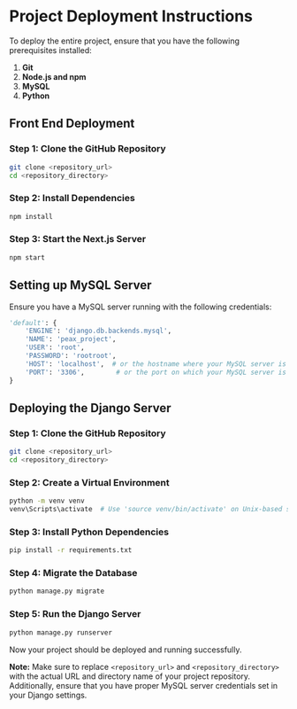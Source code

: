 # Project Deployment Instructions

To deploy the entire project, ensure that you have the following prerequisites installed:

1. **Git**
2. **Node.js and npm**
3. **MySQL**
4. **Python**

## Front End Deployment

### Step 1: Clone the GitHub Repository

```bash
git clone <repository_url>
cd <repository_directory>
```

### Step 2: Install Dependencies

```bash
npm install
```

### Step 3: Start the Next.js Server

```bash
npm start
```

## Setting up MySQL Server

Ensure you have a MySQL server running with the following credentials:

```python
'default': {
    'ENGINE': 'django.db.backends.mysql',
    'NAME': 'peax_project',
    'USER': 'root',
    'PASSWORD': 'rootroot',
    'HOST': 'localhost',  # or the hostname where your MySQL server is running
    'PORT': '3306',        # or the port on which your MySQL server is listening
}
```

## Deploying the Django Server

### Step 1: Clone the GitHub Repository

```bash
git clone <repository_url>
cd <repository_directory>
```

### Step 2: Create a Virtual Environment

```bash
python -m venv venv
venv\Scripts\activate  # Use 'source venv/bin/activate' on Unix-based systems
```

### Step 3: Install Python Dependencies

```bash
pip install -r requirements.txt
```

### Step 4: Migrate the Database

```bash
python manage.py migrate
```

### Step 5: Run the Django Server

```bash
python manage.py runserver
```

Now your project should be deployed and running successfully.

**Note:** Make sure to replace `<repository_url>` and `<repository_directory>` with the actual URL and directory name of your project repository. Additionally, ensure that you have proper MySQL server credentials set in your Django settings.
